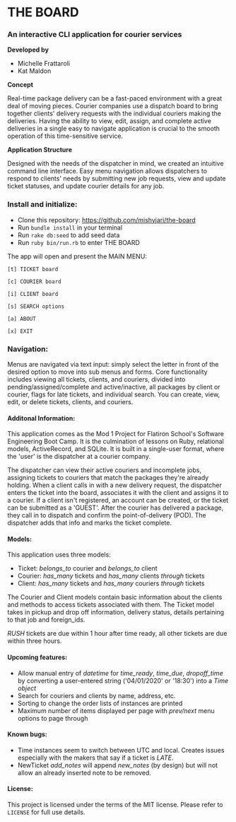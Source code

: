 # **THE BOARD**
### **An interactive CLI application for courier services**


**Developed by**

 - Michelle Frattaroli
 - Kat Maldon



**Concept**

Real-time package delivery can be a fast-paced environment with a great deal of moving pieces. Courier companies use a dispatch board to bring together clients' delivery requests with the individual couriers making the deliveries.
Having the ability to view, edit, assign, and complete active deliveries in a single easy to navigate application is crucial to the smooth operation of this time-sensitive service.

**Application Structure**

Designed with the needs of the dispatcher in mind, we created an intuitive command line interface. Easy menu navigation allows dispatchers to respond to clients' needs by submitting new job requests, view and update ticket statuses, and update courier details for any job.


### **Install and initialize:**

- Clone this repository: https://github.com/mishyjari/the-board
- Run `bundle install` in your terminal
- Run `rake db:seed` to add seed data
- Run `ruby bin/run.rb` to enter THE BOARD

The app will open and present the MAIN MENU:

  `[t] TICKET board`

  `[c] COURIER board`

  `[i] CLIENT board`

  `[s] SEARCH options`

  `[a] ABOUT`

  `[x] EXIT`

 ### **Navigation:**

Menus are navigated via text input: simply select the letter in front of the desired option to move into sub menus and forms. Core functionality includes viewing all tickets, clients, and couriers, divided into pending/assigned/complete and active/inactive, all packages by client or courier, flags for late tickets, and individual search. You can create, view, edit, or delete tickets, clients, and couriers.

#### **Additonal Information:**

This application comes as the Mod 1 Project for Flatiron School's Software Engineering Boot Camp. It is the culmination of lessons on Ruby, relational models, ActiveRecord, and SQLite.
It is built in a single-user format, where the 'user' is the dispatcher at a courier company.

The dispatcher can view their active couriers and incomplete jobs, assigning tickets to couriers that match the packages they're already holding. When a client calls in with a new delivery request, the dispatcher enters the ticket into the board, associates it with the client and assigns it to a courier. If a client isn't registered, an account can be created, or the ticket can be submitted as a 'GUEST'.
After the courier has delivered a package, they call in to dispatch and confirm the point-of-delivery (POD). The dispatcher adds that info and marks the ticket complete.


#### **Models:**

This application uses three models:

- Ticket: *belongs_to* courier and *belongs_to* client
- Courier:  *has_many* tickets and *has_many* clients *through* tickets
- Client: *has_many* tickets and *has_many* couriers *through* tickets

The Courier and Client models contain basic information about the clients and methods to access tickets associated with them.
The Ticket model takes in pickup and drop off information, delivery status, details pertaining to that job and foreign_ids.

*RUSH* tickets are due within 1 hour after time ready, all other tickets are due within three hours.

#### **Upcoming features:**

- Allow manual entry of *datetime* for *time_ready*, *time_due*, *dropoff_time* by converting a user-entered string ('04/01/2020' or '18:30') into a *Time object*
- Search for couriers and clients by name, address, etc.
- Sorting to change the order lists of instances are printed
- Maximum number of items displayed per page with *prev/next* menu options to page through

#### **Known bugs:**
- Time instances seem to switch between UTC and local. Creates issues especially with the makers that say if a ticket is *LATE*.
- NewTicket *add_notes* will append *new_notes* (by design) but will not allow an already inserted note to be removed.


#### **License:**
This project is licensed under the terms of the MIT license. Please refer to `LICENSE` for full use details.


